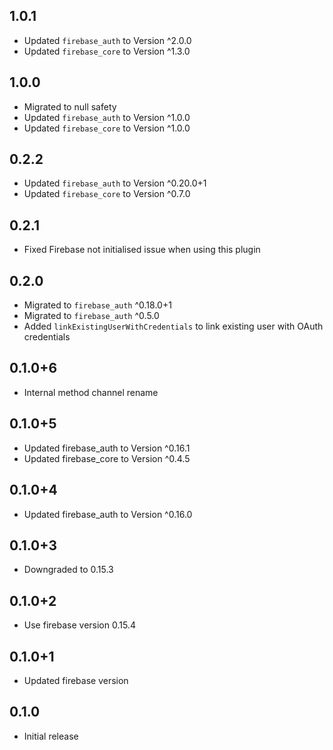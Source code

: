 ## 1.0.1
* Updated `firebase_auth` to Version ^2.0.0
* Updated `firebase_core` to Version ^1.3.0

## 1.0.0

* Migrated to null safety
* Updated `firebase_auth` to Version ^1.0.0
* Updated `firebase_core` to Version ^1.0.0

## 0.2.2

* Updated `firebase_auth` to Version ^0.20.0+1
* Updated `firebase_core` to Version ^0.7.0

## 0.2.1

* Fixed Firebase not initialised issue when using this plugin

## 0.2.0

* Migrated to `firebase_auth` ^0.18.0+1
* Migrated to `firebase_auth` ^0.5.0
* Added `linkExistingUserWithCredentials` to link existing user with OAuth credentials

## 0.1.0+6
* Internal method channel rename

## 0.1.0+5
* Updated firebase_auth to Version ^0.16.1
* Updated firebase_core to Version ^0.4.5

## 0.1.0+4
* Updated firebase_auth to Version ^0.16.0

## 0.1.0+3
* Downgraded to 0.15.3

## 0.1.0+2
* Use firebase version 0.15.4

## 0.1.0+1
* Updated firebase version

## 0.1.0
* Initial release
